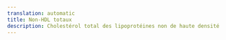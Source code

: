 ```yaml
---
translation: automatic
title: Non-HDL totaux
description: Cholestérol total des lipoprotéines non de haute densité
---
```

